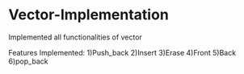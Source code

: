 # Vector-Implementation
Implemented all functionalities of vector

Features Implemented:
1)Push_back
2)Insert
3)Erase
4)Front
5)Back
6)pop_back
